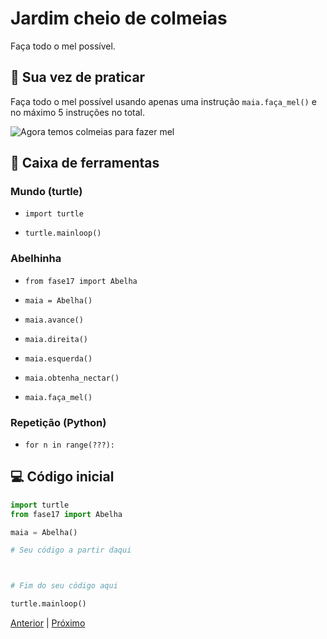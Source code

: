 # Jardim cheio de colmeias

Faça todo o mel possível.

## 🐝 Sua vez de praticar

Faça todo o mel possível usando apenas uma instrução `maia.faça_mel()` e no
máximo 5 instruções no total.

![Agora temos colmeias para fazer mel](cenario_17.png "Agora temos colmeias para fazer mel")

## 🧰 Caixa de ferramentas

### Mundo (turtle)

- `import turtle`

- `turtle.mainloop()`

### Abelhinha

- `from fase17 import Abelha`

- `maia = Abelha()`

- `maia.avance()`

- `maia.direita()`

- `maia.esquerda()`

- `maia.obtenha_nectar()`

- `maia.faça_mel()`

### Repetição (Python)

- `for n in range(???):`


## 💻 Código inicial

```python
import turtle
from fase17 import Abelha

maia = Abelha()

# Seu código a partir daqui



# Fim do seu código aqui

turtle.mainloop()

```

[Anterior](../fase16/README.md) | [Próximo](../fase18/README.md)
